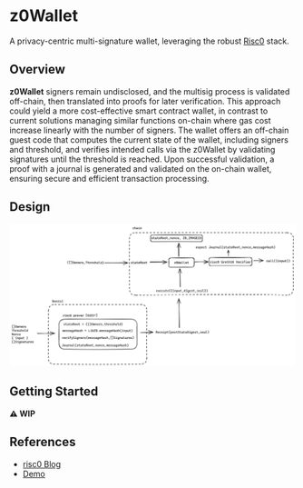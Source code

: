 # z0Wallet

A privacy-centric multi-signature wallet, leveraging the robust [Risc0](https://www.risczero.com/) stack.  

## Overview

**z0Wallet** signers remain undisclosed, and the multisig process is validated off-chain, then translated into proofs for later verification. This approach could yield a more cost-effective smart contract wallet, in contrast to current solutions managing similar functions on-chain where gas cost increase linearly with the number of signers. The wallet offers an off-chain guest code that computes the current state of the wallet, including signers and threshold, and verifies intended calls via the z0Wallet by validating signatures until the threshold is reached. Upon successful validation, a proof with a journal is generated and validated on the on-chain wallet, ensuring secure and efficient transaction processing.

## Design

![flow](https://raw.githubusercontent.com/rahul0tripathi/z0wallet/master/images/flow.png)

## Getting Started

**⚠️ WIP**

## References
- [risc0 Blog](https://www.risczero.com/blog/scalingeth-virtual-hackathon-winners)
- [Demo](https://ethglobal.com/showcase/z0wallet-8hj73)

